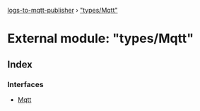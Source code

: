 [logs-to-mqtt-publisher](../README.md) › ["types/Mqtt"](_types_mqtt_.md)

# External module: "types/Mqtt"

## Index

### Interfaces

* [Mqtt](../interfaces/_types_mqtt_.mqtt.md)
